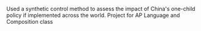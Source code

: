 Used a synthetic control method to assess the impact of China's one-child policy if implemented across the world. Project for AP Language and Composition class
